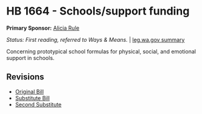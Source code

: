 # HB 1664 - Schools/support funding
**Primary Sponsor:** [Alicia Rule](/person/leg/alicia.rule.md)

*Status: First reading, referred to Ways & Means.* | [leg.wa.gov summary](https://app.leg.wa.gov/billsummary?BillNumber=1664&Year=2021)

Concerning prototypical school formulas for physical, social, and emotional support in schools.

## Revisions
* [Original Bill](1/)
* [Substitute Bill](S/)
* [Second Substitute](S2/)